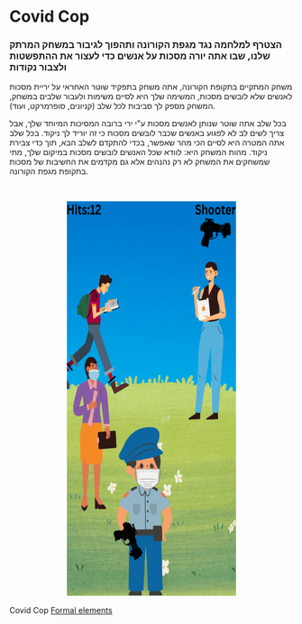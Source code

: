 # Covid Cop
### הצטרף למלחמה נגד מגפת הקורונה ותהפוך לגיבור במשחק המרתק שלנו, שבו אתה יורה מסכות על אנשים כדי לעצור את ההתפשטות ולצבור נקודות
משחק המתקיים בתקופת הקורונה, אתה משחק בתפקיד שוטר האחראי על יריית מסכות לאנשים שלא לובשים מסכות, המשימה שלך היא לסיים משימות ולעבור שלבים במשחק, המשחק מספק לך סביבות לכל שלב (קניונים, סופרמרקט, ועוד).

בכל שלב אתה שוטר שנותן לאנשים מסכות ע"י ירי ברובה המסיכות המיוחד שלך, אבל צריך לשים לב לא לפגוע באנשים שכבר לובשים מסכות כי זה יוריד לך ניקוד. בכל שלב אתה המטרה היא לסיים הכי מהר שאפשר, בכדי להתקדם לשלב הבא, תוך כדי צבירת ניקוד. מהות המשחק היא: לוודא שכל האנשים לובשים מסכות במיקום שלך, מתי שמשחקים את המשחק לא רק נהנהים אלא גם מקדמים את החשיבות של מסכות בתקופת מגפת הקורונה.

![]()
<div style="text-align:center"><img src="https://github.com/Game-Dev-Baram-Chahine/covid-cop/blob/main/pics/Covid-Cop-Play.gif" width="300" height="700"/></div>

Covid Cop [Formal elements](https://github.com/Game-Dev-Baram-Chahine/covid-cop/wiki)
